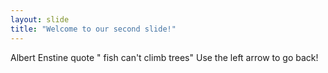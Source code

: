```yaml
---
layout: slide
title: "Welcome to our second slide!"
---
```

Albert Enstine quote " fish can't climb trees"
Use the left arrow to go back!
